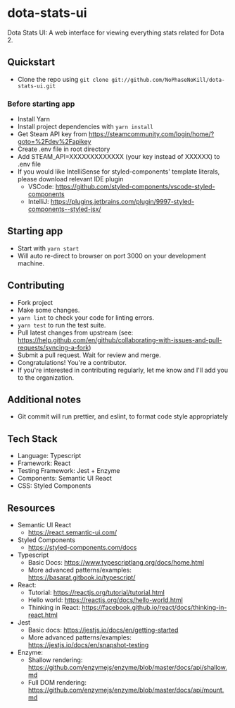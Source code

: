 # dota-stats-ui

Dota Stats UI: A web interface for viewing everything stats related for Dota 2.

## Quickstart

- Clone the repo using `git clone git://github.com/NoPhaseNoKill/dota-stats-ui.git`

### Before starting app

- Install Yarn
- Install project dependencies with `yarn install`
- Get Steam API key from https://steamcommunity.com/login/home/?goto=%2Fdev%2Fapikey
- Create .env file in root directory
- Add STEAM_API=XXXXXXXXXXXXX (your key instead of XXXXXX) to .env file
- If you would like IntelliSense for styled-components' template literals, please download relevant IDE plugin
  - VSCode: https://github.com/styled-components/vscode-styled-components
  - IntelliJ: https://plugins.jetbrains.com/plugin/9997-styled-components--styled-jsx/

## Starting app

- Start with `yarn start`
- Will auto re-direct to browser on port 3000 on your development machine.

## Contributing

- Fork project
- Make some changes.
- `yarn lint` to check your code for linting errors.
- `yarn test` to run the test suite.
- Pull latest changes from upstream (see: https://help.github.com/en/github/collaborating-with-issues-and-pull-requests/syncing-a-fork)
- Submit a pull request. Wait for review and merge.
- Congratulations! You're a contributor.
- If you're interested in contributing regularly, let me know and I'll add you to the organization.

## Additional notes

- Git commit will run prettier, and eslint, to format code style appropriately

## Tech Stack

- Language: Typescript
- Framework: React
- Testing Framework: Jest + Enzyme
- Components: Semantic UI React
- CSS: Styled Components

## Resources

- Semantic UI React
  - https://react.semantic-ui.com/
- Styled Components
  - https://styled-components.com/docs
- Typescript
  - Basic Docs: https://www.typescriptlang.org/docs/home.html
  - More advanced patterns/examples: https://basarat.gitbook.io/typescript/
- React:
  - Tutorial: https://reactjs.org/tutorial/tutorial.html
  - Hello world: https://reactjs.org/docs/hello-world.html
  - Thinking in React: https://facebook.github.io/react/docs/thinking-in-react.html
- Jest
  - Basic docs: https://jestjs.io/docs/en/getting-started
  - More advanced patterns/examples: https://jestjs.io/docs/en/snapshot-testing
- Enzyme:
  - Shallow rendering: https://github.com/enzymejs/enzyme/blob/master/docs/api/shallow.md
  - Full DOM rendering: https://github.com/enzymejs/enzyme/blob/master/docs/api/mount.md
